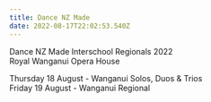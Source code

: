 ```yaml
---
title: Dance NZ Made
date: 2022-08-17T22:02:53.540Z
---
```

Dance NZ Made Interschool Regionals 2022  
Royal Wanganui Opera House 

Thursday 18 August -  Wanganui Solos, Duos & Trios  
Friday 19 August -  Wanganui Regional